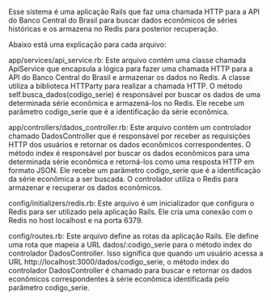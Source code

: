 Esse sistema é uma aplicação Rails que faz uma chamada HTTP para a API do Banco Central do Brasil para buscar dados econômicos de séries históricas e os armazena no Redis para posterior recuperação.

Abaixo está uma explicação para cada arquivo:

app/services/api_service.rb: Este arquivo contém uma classe chamada ApiService que encapsula a lógica para fazer uma chamada HTTP para a API do Banco Central do Brasil e armazenar os dados no Redis. A classe utiliza a biblioteca HTTParty para realizar a chamada HTTP. O método self.busca_dados(codigo_serie) é responsável por buscar os dados de uma determinada série econômica e armazená-los no Redis. Ele recebe um parâmetro codigo_serie que é a identificação da série econômica.

app/controllers/dados_controller.rb: Este arquivo contém um controlador chamado DadosController que é responsável por receber as requisições HTTP dos usuários e retornar os dados econômicos correspondentes. O método index é responsável por buscar os dados econômicos para uma determinada série econômica e retorná-los como uma resposta HTTP em formato JSON. Ele recebe um parâmetro codigo_serie que é a identificação da série econômica a ser buscada. O controlador utiliza o Redis para armazenar e recuperar os dados econômicos.

config/initializers/redis.rb: Este arquivo é um inicializador que configura o Redis para ser utilizado pela aplicação Rails. Ele cria uma conexão com o Redis no host localhost e na porta 6379.

config/routes.rb: Este arquivo define as rotas da aplicação Rails. Ele define uma rota que mapeia a URL dados/:codigo_serie para o método index do controlador DadosController. Isso significa que quando um usuário acessa a URL http://localhost:3000/dados/codigo_serie, o método index do controlador DadosController é chamado para buscar e retornar os dados econômicos correspondentes à série econômica identificada pelo parâmetro codigo_serie.
